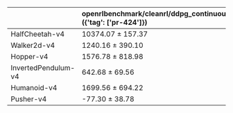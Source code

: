 |                     | openrlbenchmark/cleanrl/ddpg_continuous_action ({'tag': ['pr-424']})   | openrlbenchmark/cleanrl/ddpg_continuous_action_jax ({'tag': ['pr-424']})   |
|:--------------------|:-----------------------------------------------------------------------|:---------------------------------------------------------------------------|
| HalfCheetah-v4      | 10374.07 ± 157.37                                                      | 8638.60 ± 1954.46                                                          |
| Walker2d-v4         | 1240.16 ± 390.10                                                       | 1427.23 ± 104.91                                                           |
| Hopper-v4           | 1576.78 ± 818.98                                                       | 1208.52 ± 659.22                                                           |
| InvertedPendulum-v4 | 642.68 ± 69.56                                                         | 804.30 ± 87.60                                                             |
| Humanoid-v4         | 1699.56 ± 694.22                                                       | 1513.61 ± 248.60                                                           |
| Pusher-v4           | -77.30 ± 38.78                                                         | -38.56 ± 4.47                                                              |